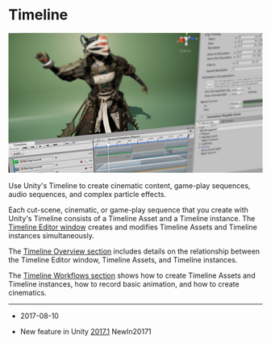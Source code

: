 # Timeline

![Unity's Timeline](../uploads/Main/timeline_splash.jpg)

Use Unity's Timeline to create cinematic content, game-play sequences, audio sequences, and complex particle effects.

Each cut-scene, cinematic, or game-play sequence that you create with Unity's Timeline consists of a Timeline Asset and a Timeline instance. The [Timeline Editor window](TimelineEditorWindow) creates and modifies Timeline Assets and Timeline instances simultaneously. 

The [Timeline Overview section](TimelineOverview) includes details on the relationship between the Timeline Editor window, Timeline Assets, and Timeline instances.

The [Timeline Workflows section](TimelineWorkflows) shows how to create Timeline Assets and Timeline instances, how to record basic animation, and how to create cinematics.

---
* <span class="page-edit">2017-08-10  <!-- include IncludeTextNewPageSomeEdit --></span>

* <span class="page-history">New feature in Unity [2017.1](https://docs.unity3d.com/2017.1/Documentation/Manual/30_search.html?q=newin20171) <span class="search-words">NewIn20171</span></span>